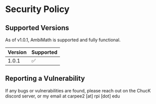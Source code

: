 # Security Policy

## Supported Versions

As of v1.0.1, AmbiMath is supported and fully functional. 

| Version | Supported          |
| ------- | ------------------ |
| 1.0.1   | :white_check_mark: |

## Reporting a Vulnerability

If any bugs or vulnerabilities are found, please reach out on the ChucK discord server, or my email at carpee2 [at] rpi [dot] edu
